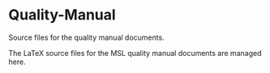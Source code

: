 # Quality-Manual
Source files for the quality manual documents.

The LaTeX source files for the MSL quality manual documents are managed here. 
